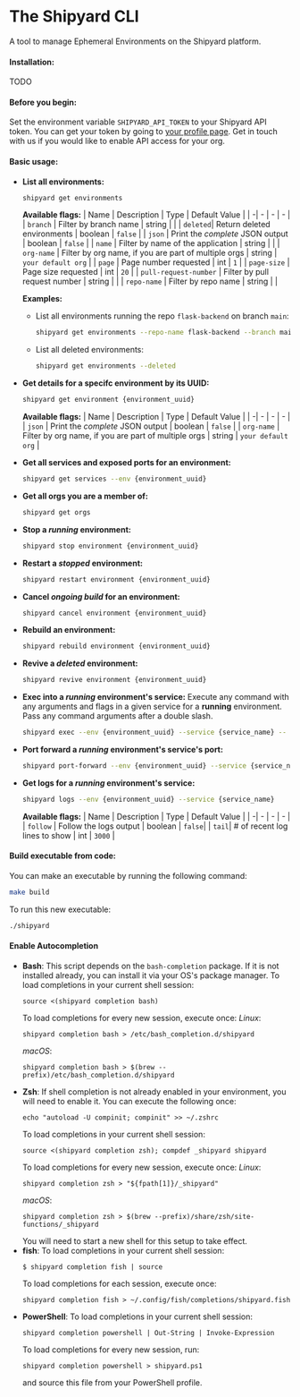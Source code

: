 # The Shipyard CLI

A tool to manage Ephemeral Environments on the Shipyard platform.

#### Installation:

TODO

#### Before you begin:

Set the environment variable `SHIPYARD_API_TOKEN` to your Shipyard API token.
You can get your token by going to [your profile page](https://shipyard.build/profile). Get in touch with us if you would like to enable API access for your org.

#### Basic usage:
- **List all environments:**
    ```bash
    shipyard get environments
    ```
    **Available flags:**
    | Name | Description | Type | Default Value |
    | -| - | - | - |
    | `branch` | Filter by branch name | string | |
    | `deleted`| Return deleted environments | boolean | `false` |
    | `json` | Print the *complete* JSON output  | boolean | `false` |
    | `name` | Filter by name of the application | string | |
    | `org-name` | Filter by org name, if you are part of multiple orgs | string | `your default org` |
    | `page` | Page number requested | int | `1` |
    | `page-size` | Page size requested | int | `20` |
    | `pull-request-number` | Filter by pull request number | string |  |
    | `repo-name` | Filter by repo name | string |  |

    **Examples:**
    - List all environments running the repo `flask-backend` on branch `main`:
        ```bash
        shipyard get environments --repo-name flask-backend --branch main
        ```
    - List all deleted environments:
        ```bash
        shipyard get environments --deleted
        ```

- **Get details for a specifc environment by its UUID:**
    ```bash
    shipyard get environment {environment_uuid}
    ```
    **Available flags:**
    | Name | Description | Type | Default Value |
    | -| - | - | - |
    | `json` | Print the *complete* JSON output  | boolean | `false` |
    | `org-name` | Filter by org name, if you are part of multiple orgs | string | `your default org` |

- **Get all services and exposed ports for an environment:**
    ```bash
    shipyard get services --env {environment_uuid}
    ```
- **Get all orgs you are a member of:**
    ```bash
    shipyard get orgs
    ```
- **Stop a *running* environment:**
    ```bash
    shipyard stop environment {environment_uuid}
    ```
- **Restart a *stopped* environment:**
    ```bash
    shipyard restart environment {environment_uuid}
    ```
- **Cancel *ongoing build* for an environment:**
    ```bash
    shipyard cancel environment {environment_uuid}
    ```
- **Rebuild an environment:**
    ```bash
    shipyard rebuild environment {environment_uuid}
    ```
- **Revive a *deleted* environment:**
    ```bash
    shipyard revive environment {environment_uuid}
    ```
- **Exec into a *running* environment's service:**
   Execute any command with any arguments and flags in a given service for a **running** environment. Pass any command arguments after a double slash.
    ```bash
    shipyard exec --env {environment_uuid} --service {service_name} -- bash
    ```
- **Port forward a *running* environment's service's port:**
    ```bash
    shipyard port-forward --env {environment_uuid} --service {service_name} --ports 80:80
    ```
- **Get logs for a *running* environment's service:**
    ```bash
    shipyard logs --env {environment_uuid} --service {service_name}
    ```
    **Available flags:**
    | Name | Description | Type | Default Value |
    | -| - | - | - |
    | `follow` | Follow the logs output | boolean | `false`|
    | `tail`| # of recent log lines to show | int | `3000` |


#### Build executable from code:

You can make an executable by running the following command:
```bash
make build
```

To run this new executable:
```bash
./shipyard
```

#### Enable Autocompletion

- **Bash**:
    This script depends on the `bash-completion` package. If it is not installed already, you can install it via your OS's package manager.
    To load completions in your current shell session:
    ```
    source <(shipyard completion bash)
    ```
    To load completions for every new session, execute once:
    *Linux*:
    ```
	shipyard completion bash > /etc/bash_completion.d/shipyard
    ```
    *macOS*:
    ```
	shipyard completion bash > $(brew --prefix)/etc/bash_completion.d/shipyard
    ```
- **Zsh**:
    If shell completion is not already enabled in your environment, you will need to enable it.  You can execute the following once:
    ```
    echo "autoload -U compinit; compinit" >> ~/.zshrc
    ```
    To load completions in your current shell session:
    ```
    source <(shipyard completion zsh); compdef _shipyard shipyard
    ```
    To load completions for every new session, execute once:
    *Linux*:
    ```
	shipyard completion zsh > "${fpath[1]}/_shipyard"
    ```
    *macOS*:
    ```
	shipyard completion zsh > $(brew --prefix)/share/zsh/site-functions/_shipyard
    ```
    You will need to start a new shell for this setup to take effect.
- **fish**:
    To load completions in your current shell session:
    ```
    $ shipyard completion fish | source
    ```
    To load completions for each session, execute once:
    ```
    shipyard completion fish > ~/.config/fish/completions/shipyard.fish
    ``` 
- **PowerShell**:
    To load completions in your current shell session:
    ```
    shipyard completion powershell | Out-String | Invoke-Expression
    ```
    To load completions for every new session, run:
    ```
    shipyard completion powershell > shipyard.ps1
    ```
    and source this file from your PowerShell profile.